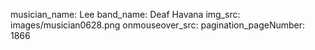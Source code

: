 musician_name: Lee
band_name: Deaf Havana
img_src: images/musician0628.png
onmouseover_src: 
pagination_pageNumber: 1866